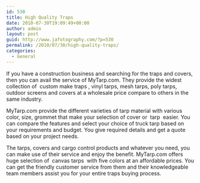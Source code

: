 ```yaml
---
id: 530
title: High Quality Traps
date: 2010-07-30T19:09:49+00:00
author: admin
layout: post
guid: http://www.jafotography.com/?p=530
permalink: /2010/07/30/high-quality-traps/
categories:
  - General
---
```

If you have a construction business and searching for the traps and covers, then you can avail the service of MyTarp.com. They provide the widest collection of &nbsp;custom make traps&nbsp;, vinyl tarps, mesh tarps, poly tarps, outdoor screens and covers at a wholesale price compare to others in the same industry.

MyTarp.com provide the different varieties of tarp material with various color, size, grommet that make your selection of cover or &nbsp;tarp&nbsp; easier. You can compare the features and select your choice of truck tarp based on your requirements and budget. You give required details and get a quote based on your project needs.

The tarps, covers and cargo control products and whatever you need, you can make use of their service and enjoy the benefit. MyTarp.com offers huge selection of &nbsp;canvas tarps&nbsp; with five colors at an affordable prices. You can get the friendly customer service from them and their knowledgeable team members assist you for your entire traps buying process.